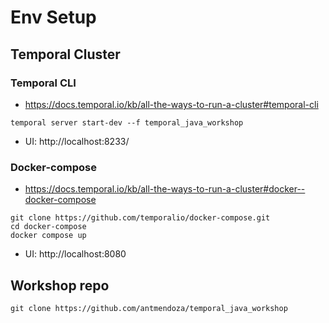 

# Env Setup

## Temporal Cluster

### Temporal CLI
- https://docs.temporal.io/kb/all-the-ways-to-run-a-cluster#temporal-cli

`temporal server start-dev --f temporal_java_workshop`

- UI: http://localhost:8233/

### Docker-compose
- https://docs.temporal.io/kb/all-the-ways-to-run-a-cluster#docker--docker-compose

```
git clone https://github.com/temporalio/docker-compose.git
cd docker-compose
docker compose up
```

- UI: http://localhost:8080


## Workshop repo 

`git clone https://github.com/antmendoza/temporal_java_workshop`

